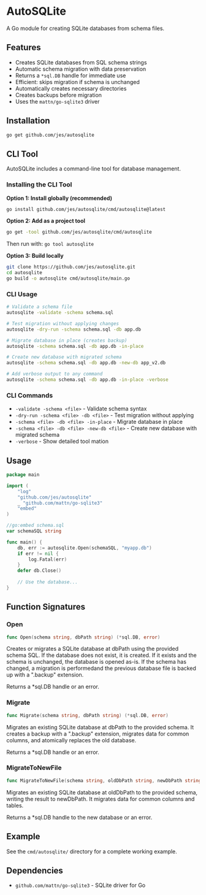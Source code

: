 # AutoSQLite

A Go module for creating SQLite databases from schema files.

## Features

- Creates SQLite databases from SQL schema strings
- Automatic schema migration with data preservation
- Returns a `*sql.DB` handle for immediate use
- Efficient: skips migration if schema is unchanged
- Automatically creates necessary directories
- Creates backups before migration
- Uses the `mattn/go-sqlite3` driver

## Installation

```bash
go get github.com/jes/autosqlite
```

## CLI Tool

AutoSQLite includes a command-line tool for database management.

### Installing the CLI Tool

**Option 1: Install globally (recommended)**
```bash
go install github.com/jes/autosqlite/cmd/autosqlite@latest
```

**Option 2: Add as a project tool**
```bash
go get -tool github.com/jes/autosqlite/cmd/autosqlite
```
Then run with: `go tool autosqlite`

**Option 3: Build locally**
```bash
git clone https://github.com/jes/autosqlite.git
cd autosqlite
go build -o autosqlite cmd/autosqlite/main.go
```

### CLI Usage

```bash
# Validate a schema file
autosqlite -validate -schema schema.sql

# Test migration without applying changes
autosqlite -dry-run -schema schema.sql -db app.db

# Migrate database in place (creates backup)
autosqlite -schema schema.sql -db app.db -in-place

# Create new database with migrated schema
autosqlite -schema schema.sql -db app.db -new-db app_v2.db

# Add verbose output to any command
autosqlite -schema schema.sql -db app.db -in-place -verbose
```

### CLI Commands

- `-validate -schema <file>` - Validate schema syntax
- `-dry-run -schema <file> -db <file>` - Test migration without applying
- `-schema <file> -db <file> -in-place` - Migrate database in place
- `-schema <file> -db <file> -new-db <file>` - Create new database with migrated schema
- `-verbose` - Show detailed tool mation

## Usage

```go
package main

import (
    "log"
    "github.com/jes/autosqlite"
    _ "github.com/mattn/go-sqlite3"
    "embed"
)

//go:embed schema.sql
var schemaSQL string

func main() {
    db, err := autosqlite.Open(schemaSQL, "myapp.db")
    if err != nil {
        log.Fatal(err)
    }
    defer db.Close()
    
    // Use the database...
}
```

## Function Signatures

### Open
```go
func Open(schema string, dbPath string) (*sql.DB, error)
```
Creates or migrates a SQLite database at dbPath using the provided schema SQL.
If the database does not exist, it is created. If it exists and the schema is unchanged,
the database is opened as-is. If the schema has changed, a migration is performedand
the previous database file is backed up with a ".backup" extension.

Returns a *sql.DB handle or an error.

### Migrate
```go
func Migrate(schema string, dbPath string) (*sql.DB, error)
```
Migrates an existing SQLite database at dbPath to the provided schema.
It creates a backup with a ".backup" extension, migrates data for common columns,
and atomically replaces the old database.

Returns a *sql.DB handle or an error.

### MigrateToNewFile
```go
func MigrateToNewFile(schema string, oldDbPath string, newDbPath string) (*sql.DB, error)
```
Migrates an existing SQLite database at oldDbPath to the provided schema,
writing the result to newDbPath. It migrates data for common columns and tables.

Returns a *sql.DB handle to the new database or an error.

## Example

See the `cmd/autosqlite/` directory for a complete working example.

## Dependencies

- `github.com/mattn/go-sqlite3` - SQLite driver for Go 